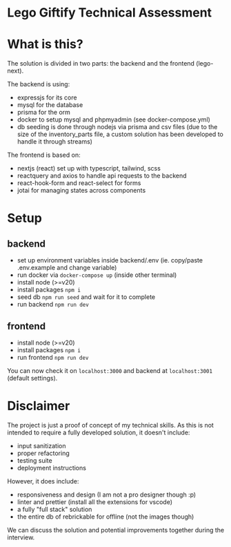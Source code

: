 # Lego Giftify Technical Assessment

# What is this?

The solution is divided in two parts: the backend and the frontend (lego-next).

The backend is using:

- expressjs for its core
- mysql for the database
- prisma for the orm
- docker to setup mysql and phpmyadmin (see docker-compose.yml)
- db seeding is done through nodejs via prisma and csv files (due to the size of the inventory_parts file, a custom solution has been developed to handle it through streams)

The frontend is based on:

- nextjs (react) set up with typescript, tailwind, scss
- reactquery and axios to handle api requests to the backend
- react-hook-form and react-select for forms
- jotai for managing states across components

# Setup

## backend

- set up environment variables inside backend/.env (ie. copy/paste .env.example and change variable)
- run docker via `docker-compose up` (inside other terminal)
- install node (>=v20)
- install packages `npm i`
- seed db `npm run seed` and wait for it to complete
- run backend `npm run dev`

## frontend

- install node (>=v20)
- install packages `npm i`
- run frontend `npm run dev`

You can now check it on `localhost:3000` and backend at `localhost:3001` (default settings).

# Disclaimer

The project is just a proof of concept of my technical skills. As this is not intended to require a fully developed solution, it doesn't include:

- input sanitization
- proper refactoring
- testing suite
- deployment instructions

However, it does include:

- responsiveness and design (I am not a pro designer though :p)
- linter and prettier (install all the extensions for vscode)
- a fully "full stack" solution
- the entire db of rebrickable for offline (not the images though)

We can discuss the solution and potential improvements together during the interview.
